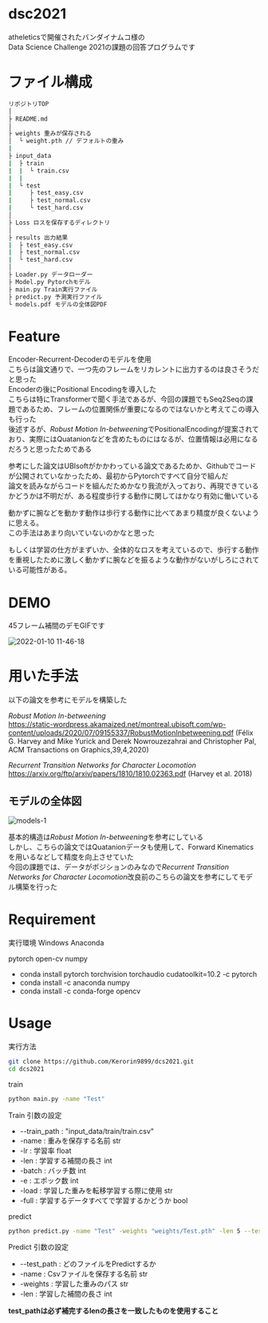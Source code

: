 # dsc2021

atheleticsで開催されたバンダイナムコ様の  
Data Science Challenge 2021の課題の回答プログラムです

# ファイル構成

```bash
リポジトリTOP
│
├ README.md
│
├ weights 重みが保存される
│  └ weight.pth // デフォルトの重み
|
├ input_data
|  ├ train
|  |  └ train.csv
|  |
|  └ test
|     ├ test_easy.csv
|     ├ test_normal.csv
|     └ test_hard.csv
│
├ Loss ロスを保存するディレクトリ
│　
├ results 出力結果
|  ├ test_easy.csv
|  ├ test_normal.csv
|  └ test_hard.csv
│
├ Loader.py データローダー
├ Model.py Pytorchモデル
├ main.py Train実行ファイル
├ predict.py 予測実行ファイル
└ models.pdf モデルの全体図PDF
```

# Feature 

Encoder-Recurrent-Decoderのモデルを使用  
こちらは論文通りで、一つ先のフレームをリカレントに出力するのは良さそうだと思った  
Encoderの後にPositional Encodingを導入した  
こちらは特にTransformerで聞く手法であるが、今回の課題でもSeq2Seqの課題であるため、フレームの位置関係が重要になるのではないかと考えてこの導入も行った  
後述するが、*Robust Motion In-betweening*でPositionalEncodingが提案されており、実際にはQuatanionなどを含めたものにはなるが、位置情報は必用になるだろうと思ったためである  
  
参考にした論文はUBIsoftがかかわっている論文であるためか、Githubでコードが公開されていなかったため、最初からPytorchですべて自分で組んだ  
論文を読みながらコードを組んだためかなり我流が入っており、再現できているかどうかは不明だが、ある程度歩行する動作に関してはかなり有効に働いている  
  
動かずに腕などを動かす動作は歩行する動作に比べてあまり精度が良くないように思える。  
この手法はあまり向いていないのかなと思った  
  
もしくは学習の仕方がまずいか、全体的なロスを考えているので、歩行する動作を重視したために激しく動かずに腕などを振るような動作がないがしろにされている可能性がある。

# DEMO

45フレーム補間のデモGIFです

![2022-01-10 11-46-18](https://user-images.githubusercontent.com/54616067/148713970-d5b8964f-122d-4d2c-b730-f0a2a1026857.gif)

# 用いた手法

以下の論文を参考にモデルを構築した

*Robust Motion In-betweening*  
https://static-wordpress.akamaized.net/montreal.ubisoft.com/wp-content/uploads/2020/07/09155337/RobustMotionInbetweening.pdf
(Félix G. Harvey and Mike Yurick and Derek Nowrouzezahrai and Christopher Pal, ACM Transactions on Graphics,39,4,2020)

*Recurrent Transition Networks for Character Locomotion*  
https://arxiv.org/ftp/arxiv/papers/1810/1810.02363.pdf
(Harvey et al. 2018)

## モデルの全体図　　

![models-1](https://user-images.githubusercontent.com/54616067/148716821-62630fdb-fb4e-42bf-8cef-ad6015cd3601.jpg)

基本的構造は*Robust Motion In-betweening*を参考にしている  
しかし、こちらの論文ではQuatanionデータも使用して、Forward Kinematicsを用いるなどして精度を向上させていた  
今回の課題では、データがポジションのみなので*Recurrent Transition Networks for Character Locomotion*改良前のこちらの論文を参考にしてモデル構築を行った

# Requirement

実行環境 Windows
Anaconda

pytorch
open-cv
numpy

* conda install pytorch torchvision torchaudio cudatoolkit=10.2 -c pytorch
* conda install -c anaconda numpy
* conda install -c conda-forge opencv

# Usage
実行方法
```bash
git clone https://github.com/Kerorin9899/dcs2021.git
cd dcs2021
```

train
```bash
python main.py -name "Test"
```

Train 引数の設定
* --train_path : "input_data/train/train.csv"
* -name        : 重みを保存する名前 str
* -lr          : 学習率 float
* -len         : 学習する補間の長さ int
* -batch       : バッチ数 int
* -e           : エポック数 int
* -load        : 学習した重みを転移学習する際に使用 str
* -full        : 学習するデータすべてで学習するかどうか bool

predict
```bash
python predict.py -name "Test" -weights "weights/Test.pth" -len 5 --test_path "input_data/test/test_easy.csv"
```

Predict 引数の設定
* --test_path  : どのファイルをPredictするか
* -name        : Csvファイルを保存する名前 str
* -weights     : 学習した重みのパス str
* -len         : 学習した補間の長さ int

**test_pathは必ず補完するlenの長さを一致したものを使用すること**
